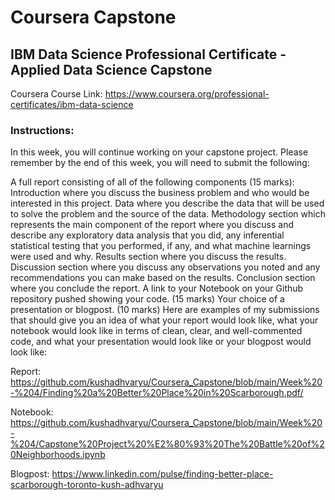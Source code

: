 # Coursera Capstone

## IBM Data Science Professional Certificate - Applied Data Science Capstone

Coursera Course Link: https://www.coursera.org/professional-certificates/ibm-data-science

### Instructions:

In this week, you will continue working on your capstone project. Please remember by the end of this week, you will need to submit the following:

A full report consisting of all of the following components (15 marks):
Introduction where you discuss the business problem and who would be interested in this project.
Data where you describe the data that will be used to solve the problem and the source of the data.
Methodology section which represents the main component of the report where you discuss and describe any exploratory data analysis that you did, any inferential statistical testing that you performed, if any, and what machine learnings were used and why.
Results section where you discuss the results.
Discussion section where you discuss any observations you noted and any recommendations you can make based on the results.
Conclusion section where you conclude the report.
A link to your Notebook on your Github repository pushed showing your code. (15 marks)
Your choice of a presentation or blogpost. (10 marks)
Here are examples of my submissions that should give you an idea of what your report would look like, what your notebook would look like in terms of clean, clear, and well-commented code, and what your presentation would look like or your blogpost would look like:

Report: https://github.com/kushadhvaryu/Coursera_Capstone/blob/main/Week%20-%204/Finding%20a%20Better%20Place%20in%20Scarborough.pdf/

Notebook: https://github.com/kushadhvaryu/Coursera_Capstone/blob/main/Week%20-%204/Capstone%20Project%20%E2%80%93%20The%20Battle%20of%20Neighborhoods.ipynb

Blogpost: https://www.linkedin.com/pulse/finding-better-place-scarborough-toronto-kush-adhvaryu
